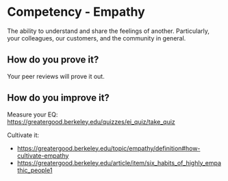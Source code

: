# Competency - Empathy

The ability to understand and share the feelings of another.  Particularly, your colleagues, our customers, and the 
community in general.

## How do you prove it?

Your peer reviews will prove it out.

## How do you improve it?

Measure your EQ: https://greatergood.berkeley.edu/quizzes/ei_quiz/take_quiz

Cultivate it: 
- https://greatergood.berkeley.edu/topic/empathy/definition#how-cultivate-empathy
- https://greatergood.berkeley.edu/article/item/six_habits_of_highly_empathic_people1
